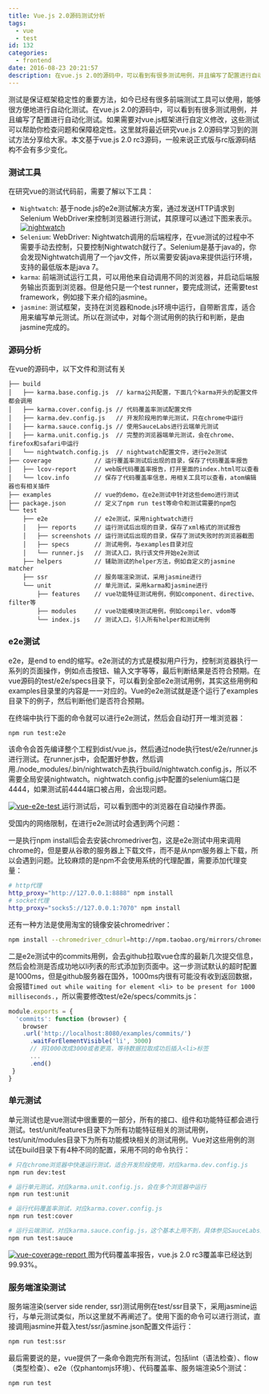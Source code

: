 ```yaml
---
title: Vue.js 2.0源码测试分析
tags:
  - vue
  - test
id: 132
categories:
  - frontend
date: 2016-08-23 20:21:57
description: 在vue.js 2.0的源码中，可以看到有很多测试用例，并且编写了配置进行自动化测试。本文介绍了nightwatch、karma、jasmine等测试工具，以及vue.js如何使用它们进行e2e测试、单元测试和服务端渲染测试，并对相关源码结构进行了分析，阐述了该部分代码文件之间的关系。
---
```


测试是保证框架稳定性的重要方法，如今已经有很多前端测试工具可以使用，能够很方便地进行自动化测试。在vue.js 2.0的源码中，可以看到有很多测试用例，并且编写了配置进行自动化测试。如果需要对vue.js框架进行自定义修改，这些测试可以帮助你检查问题和保障稳定性。这里就将最近研究vue.js 2.0源码学习到的测试方法分享给大家。本文基于vue.js 2.0 rc3源码，一般来说正式版与rc版源码结构不会有多少变化。

### 测试工具

在研究vue的测试代码前，需要了解以下工具：

* `Nightwatch`: 基于node.js的e2e测试解决方案，通过发送HTTP请求到Selenium WebDriver来控制浏览器进行测试，其原理可以通过下图来表示。[![nightwatch](https://cdn.imyzf.com/img/blog/2016/vuejs-2-test-analysis/nightwatch.png)](https://cdn.imyzf.com/img/blog/2016/vuejs-2-test-analysis/nightwatch.png)
* `Selenium`: WebDriver: Nightwatch调用的后端程序，在vue测试的过程中不需要手动去控制，只要控制Nightwatch就行了。Selenium是基于java的，你会发现Nightwatch调用了一个jav文件，所以需要安装java来提供运行环境，支持的最低版本是java 7。
* `karma`: 前端测试运行工具，可以用他来自动调用不同的浏览器，并启动后端服务输出页面到浏览器。但是他只是一个test runner，要完成测试，还需要test framework，例如接下来介绍的jasmine。
* `jasmine`: 测试框架，支持在浏览器和node.js环境中运行，自带断言库，适合用来编写单元测试。所以在测试中，对每个测试用例的执行和判断，是由jasmine完成的。

### 源码分析

在vue的源码中，以下文件和测试有关

```
├── build
│   ├── karma.base.config.js  // karma公共配置，下面几个karma开头的配置文件都会调用
│   ├── karma.cover.config.js // 代码覆盖率测试配置文件
│   ├── karma.dev.config.js   // 开发阶段用的单元测试，只在chrome中运行
│   ├── karma.sauce.config.js // 使用SauceLabs进行云端单元测试
│   ├── karma.unit.config.js  // 完整的浏览器端单元测试，会在chrome、firefox和safari中运行
│   └── nightwatch.config.js  // nightwatch配置文件，进行e2e测试
├── coverage            // 运行覆盖率测试后出现的目录，保存了代码覆盖率报告
│   ├── lcov-report     // web版代码覆盖率报告，打开里面的index.html可以查看
│   └── lcov.info       // 保存了代码覆盖率信息，用相关工具可以查看，atom编辑器也有相关插件
├── examples            // vue的demo，在e2e测试中针对这些demo进行测试
├── package.json        // 定义了npm run test等命令和测试需要的npm包
└── test
    ├── e2e             // e2e测试，采用nightwatch进行
    │   ├── reports     // 运行测试后出现的目录，保存了xml格式的测试报告
    │   ├── screenshots // 运行测试后出现的目录，保存了测试失败时的浏览器截图
    │   ├── specs       // 测试用例，与examples目录对应
    │   └── runner.js   // 测试入口，执行该文件开始e2e测试
    ├── helpers         // 辅助测试的helper方法，例如自定义的jasmine matcher
    ├── ssr             // 服务端渲染测试，采用jasmine进行
    └── unit            // 单元测试，采用karma和jasmine进行
        ├── features    // vue功能特征测试用例，例如component、directive、filter等
        ├── modules     // vue功能模块测试用例，例如compiler、vdom等
        └── index.js    // 测试入口，引入所有helper和测试用例
```

### e2e测试

e2e，是end to end的缩写。e2e测试的方式是模拟用户行为，控制浏览器执行一系列的页面操作，例如点击按钮、输入文字等等，最后判断结果是否符合预期。在vue源码的test/e2e/specs目录下，可以看到全部e2e测试用例，其实这些用例和examples目录里的内容是一一对应的。Vue的e2e测试就是逐个运行了examples目录下的例子，然后判断他们是否符合预期。

在终端中执行下面的命令就可以进行e2e测试，然后会自动打开一堆浏览器：

```bash
npm run test:e2e
```

该命令会首先编译整个工程到dist/vue.js，然后通过node执行test/e2e/runner.js进行测试。在runner.js中，会配置好参数，然后调用./node_modules/.bin/nightwatch去执行build/nightwatch.config.js，所以不需要全局安装nightwatch。nightwatch.config.js中配置的selenium端口是4444，如果测试前4444端口被占用，会出现问题。

[![vue-e2e-test](https://cdn.imyzf.com/img/blog/2016/vuejs-2-test-analysis/vue-e2e-test.jpg)
](https://cdn.imyzf.com/img/blog/2016/vuejs-2-test-analysis/vue-e2e-test.jpg)运行测试后，可以看到图中的浏览器在自动操作界面。

受国内的网络限制，在进行e2e测试时会遇到两个问题：

一是执行npm install后会去安装chromedriver包，这是e2e测试中用来调用chrome的，但是要从谷歌的服务器上下载文件，而不是从npm服务器上下载，所以会遇到问题。比较麻烦的是npm不会使用系统的代理配置，需要添加代理变量：

```bash
# http代理
http_proxy="http://127.0.0.1:8888" npm install
# socket代理
http_proxy="socks5://127.0.0.1:7070" npm install
```

还有一种方法是使用淘宝的镜像安装chromedriver：

```bash
npm install --chromedriver_cdnurl=http://npm.taobao.org/mirrors/chromedriver
```

二是e2e测试中的commits用例，会去github拉取vue仓库的最新几次提交信息，然后会检测是否成功地以li列表的形式添加到页面中。这一步测试默认的超时配置是1000ms，但是github服务器在国外，1000ms内很有可能没有收到返回数据，会报错`Timed out while waiting for element <li> to be present for 1000 milliseconds.`，所以需要修改test/e2e/specs/commits.js：

```javascript
module.exports = {
  'commits': function (browser) {
    browser
    .url('http://localhost:8080/examples/commits/')
      .waitForElementVisible('li', 3000)
      // 将1000改成3000或者更高，等待数据拉取成功后插入<li>标签
      ...
      .end()
 }
}
```

### 单元测试

单元测试也是vue测试中很重要的一部分，所有的接口、组件和功能特征都会进行测试。test/unit/features目录下为所有功能特征相关的测试用例，test/unit/modules目录下为所有功能模块相关的测试用例。Vue对这些用例的测试在build目录下有4种不同的配置，采用不同的命令执行：

```bash
# 只在chrome浏览器中快速运行测试，适合开发阶段使用，对应karma.dev.config.js
npm run dev:test

# 运行单元测试，对应karma.unit.config.js，会在多个浏览器中运行
npm run test:unit

# 运行代码覆盖率测试，对应karma.cover.config.js
npm run test:cover

# 运行云端测试，对应karma.sauce.config.js，这个基本上用不到，具体参见SauceLabs网站
npm run test:sauce
```

[![vue-coverage-report](https://cdn.imyzf.com/img/blog/2016/vuejs-2-test-analysis/vue-coverage-report.jpg)
](https://cdn.imyzf.com/img/blog/2016/vuejs-2-test-analysis/vue-coverage-report.jpg)图为代码覆盖率报告，vue.js 2.0 rc3覆盖率已经达到99.93%。

### 服务端渲染测试

服务端渲染(server side render, ssr)测试用例在test/ssr目录下，采用jasmine运行，与单元测试类似，所以这里就不再阐述了。使用下面的命令可以进行测试，直接调用jasmine并载入test/ssr/jasmine.json配置文件运行：

```bash
npm run test:ssr
```

最后需要说的是，vue提供了一条命令跑完所有测试，包括lint（语法检查）、flow（类型检查）、e2e（仅phantomjs环境）、代码覆盖率、服务端渲染5个测试：

```bash
npm run test
```
